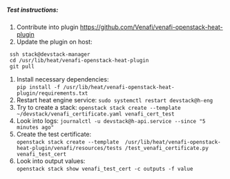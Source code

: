 ##### Test instructions:
1. Contribute into plugin https://github.com/Venafi/venafi-openstack-heat-plugin
1. Update the plugin on  host:   
```
 ssh stack@devstack-manager 
 cd /usr/lib/heat/venafi-openstack-heat-plugin
 git pull
 ```
1. Install necessary dependencies:   
`pip install -f /usr/lib/heat/venafi-openstack-heat-plugin/requirements.txt`
1.  Restart heat engine service: `sudo systemctl restart devstack@h-eng`
1. Try to create  a stack: `openstack stack create --template   ~/devstack/venafi_certificate.yaml venafi_cert_test`
1. Look into logs: `journalctl -u devstack@h-api.service --since "5 minutes ago"`
1. Create the test certificate:  
`openstack stack create --template  /usr/lib/heat/venafi-openstack-heat-plugin/venafi/resources/tests
/test_venafi_certificate.py venafi_test_cert`
1. Look into output values:  
`openstack stack show venafi_test_cert -c outputs -f value`